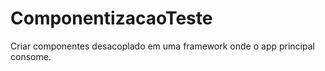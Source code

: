 # ComponentizacaoTeste
Criar componentes desacoplado em uma framework onde o app principal consome. 
